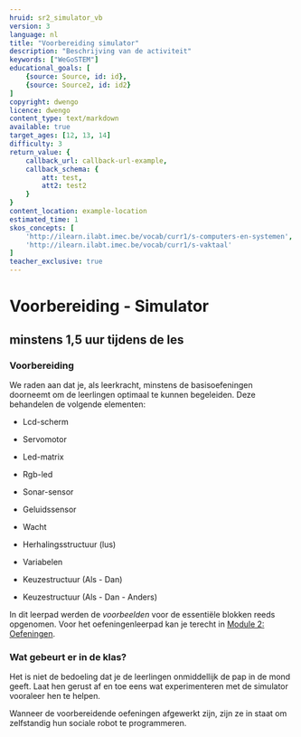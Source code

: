 ```yaml
---
hruid: sr2_simulator_vb
version: 3
language: nl
title: "Voorbereiding simulator"
description: "Beschrijving van de activiteit"
keywords: ["WeGoSTEM"]
educational_goals: [
    {source: Source, id: id}, 
    {source: Source2, id: id2}
]
copyright: dwengo
licence: dwengo
content_type: text/markdown
available: true
target_ages: [12, 13, 14]
difficulty: 3
return_value: {
    callback_url: callback-url-example,
    callback_schema: {
        att: test,
        att2: test2
    }
}
content_location: example-location
estimated_time: 1
skos_concepts: [
    'http://ilearn.ilabt.imec.be/vocab/curr1/s-computers-en-systemen', 
    'http://ilearn.ilabt.imec.be/vocab/curr1/s-vaktaal'
]
teacher_exclusive: true
---
```

# Voorbereiding - Simulator
## minstens 1,5 uur tijdens de les

### Voorbereiding

We raden aan dat je, als leerkracht, minstens de basisoefeningen doorneemt om de leerlingen optimaal te kunnen begeleiden. Deze behandelen de volgende elementen:  

* Lcd-scherm
* Servomotor
* Led-matrix
* Rgb-led
* Sonar-sensor
* Geluidssensor

* Wacht
* Herhalingsstructuur (lus)
* Variabelen
* Keuzestructuur (Als - Dan)
* Keuzestructuur (Als - Dan - Anders)

In dit leerpad werden de *voorbeelden* voor de essentiële blokken reeds opgenomen. Voor het oefeningenleerpad kan je terecht in [Module 2: Oefeningen](https://www.dwengo.org/learning-path.html?hruid=sr2_oefeningen&language=nl "Module 2: oefeningen").


### Wat gebeurt er in de klas?
Het is niet de bedoeling dat je de leerlingen onmiddellijk de pap in de mond geeft. Laat hen gerust af en toe eens wat experimenteren met de simulator vooraleer hen te helpen.

Wanneer de voorbereidende oefeningen afgewerkt zijn, zijn ze in staat om zelfstandig hun sociale robot te programmeren.



